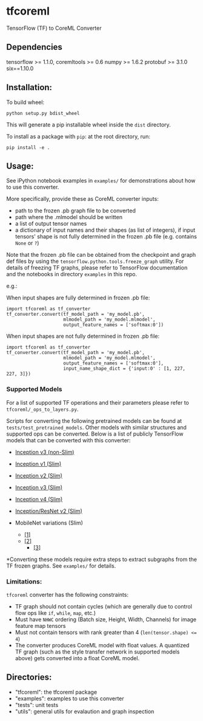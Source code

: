 # tfcoreml
TensorFlow (TF) to CoreML Converter

Dependencies
-------------

tensorflow >= 1.1.0, 
coremltools >= 0.6
numpy >= 1.6.2
protobuf >= 3.1.0
six==1.10.0

## Installation:

To build wheel:
```
python setup.py bdist_wheel
```

This will generate a pip installable wheel inside the `dist` directory. 

To install as a package with `pip`: at the root directory, run:
```
pip install -e .
```

## Usage:

See iPython notebook examples in `examples/` for demonstrations about
how to use this converter.

More specifically, provide these as CoreML converter inputs:
- path to the frozen .pb graph file to be converted
- path where the .mlmodel should be written
- a list of output tensor names
- a dictionary of input names and their shapes (as list of integers), 
  if input tensors' shape is not fully determined in the frozen .pb file 
	(e.g. contains `None` or `?`)

Note that the frozen .pb file can be obtained from the checkpoint and graph def files
by using the `tensorflow.python.tools.freeze_graph` utility. 
For details of freezing TF graphs, please refer to TensorFlow documentation and the notebooks in directory `examples` in this repo. 

e.g.:

When input shapes are fully determined in frozen .pb file:
```
import tfcoreml as tf_converter
tf_converter.convert(tf_model_path = 'my_model.pb',
                     mlmodel_path = 'my_model.mlmodel',
                     output_feature_names = ['softmax:0'])					
```

When input shapes are not fully determined in frozen .pb file:
```
import tfcoreml as tf_converter
tf_converter.convert(tf_model_path = 'my_model.pb',
                     mlmodel_path = 'my_model.mlmodel',
                     output_feature_names = ['softmax:0'],
                     input_name_shape_dict = {'input:0' : [1, 227, 227, 3]})
```


### Supported Models

For a list of supported TF operations and their parameters please refer to `tfcoreml/_ops_to_layers.py`. 

Scripts for converting the following pretrained models can be found at `tests/test_pretrained_models`. 
Other models with similar structures and supported ops can be converted. 
Below is a list of publicly TensorFlow models that can be converted with this converter:

- [Inception v3 (non-Slim)](https://storage.googleapis.com/download.tensorflow.org/models/inception_dec_2015.zip) 

- [Inception v1 (Slim)](https://storage.googleapis.com/download.tensorflow.org/models/inception_v1_2016_08_28_frozen.pb.tar.gz)

- [Inception v2 (Slim)](https://storage.googleapis.com/download.tensorflow.org/models/inception_v2_2016_08_28_frozen.pb.tar.gz)

- [Inception v3 (Slim)](https://storage.googleapis.com/download.tensorflow.org/models/inception_v3_2016_08_28_frozen.pb.tar.gz)

- [Inception v4 (Slim)](https://storage.googleapis.com/download.tensorflow.org/models/inception_v4_2016_09_09_frozen.pb.tar.gz)

- [Inception/ResNet v2 (Slim)](https://storage.googleapis.com/download.tensorflow.org/models/inception_resnet_v2_2016_08_30_frozen.pb.tar.gz)

- MobileNet variations (Slim) 
	- [[1]](https://storage.googleapis.com/download.tensorflow.org/models/mobilenet_v1_0.25_128_frozen.tgz)
  - [[2]](https://storage.googleapis.com/download.tensorflow.org/models/mobilenet_v1_0.50_128_frozen.tgz)
	- [[3]](https://storage.googleapis.com/download.tensorflow.org/models/mobilenet_v1_0.75_128_frozen.tgz)

*Converting these models require extra steps to extract subgraphs from the TF frozen graphs. See `examples/` for details. 



### Limitations:

`tfcoreml` converter has the following constraints: 

- TF graph should not contain cycles (which are generally due to control flow ops like `if`, `while`, `map`, etc.)
- Must have `NHWC` ordering (Batch size, Height, Width, Channels) for image feature map tensors
- Must not contain tensors with rank greater than 4 (`len(tensor.shape) <= 4`)
- The converter produces CoreML model with float values. A quantized TF graph (such as the style transfer network in supported models above) gets converted into a float CoreML model. 

## Directories:
- "tfcoreml": the tfcoreml package
- "examples": examples to use this converter
- "tests": unit tests
- "utils": general utils for evalaution and graph inspection


